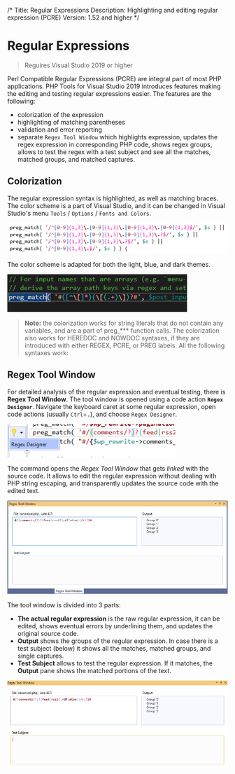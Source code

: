 /*
Title: Regular Expressions
Description: Highlighting and editing regular expression (PCRE)
Version: 1.52 and higher
*/

# Regular Expressions

> Reguires Visual Studio 2019 or higher

Perl Compatible Regular Expressions (PCRE) are integral part of most PHP applications. PHP Tools for Visual Studio 2019 introduces features making the editing and testing regular expressions easier. The features are the following:

- colorization of the expression
- highlighting of matching parentheses
- validation and error reporting
- separate `Regex Tool Window` which highlights expression, updates the regex expression in corresponding PHP code, shows regex groups, allows to test the regex with a test subject and see all the matches, matched groups, and matched captures.

## Colorization

The regular expression syntax is highlighted, as well as matching braces. The color scheme is a part of Visual Studio, and it can be changed in Visual Studio's menu `Tools` / `Options` / `Fonts and Colors`.

![pcre highlighting](imgs/preg_match_colorization.png)

The color scheme is adapted for both the light, blue, and dark themes.

![pcre brace matching](imgs/vs-regex-brace-match-dark.gif)

> **Note:** the colorization works for string literals that do not contain any variables, and are a part of preg_*** function calls. The colorization also works for HEREDOC and NOWDOC syntaxes, if they are introduced with either REGEX, PCRE, or PREG labels. All the following syntaxes work:

## Regex Tool Window

For detailed analysis of the regular expression and eventual testing, there is **Regex Tool Window**. The tool window is opened using a code action **`Regex Designer`**. Navigate the keyboard caret at some regular expression, open code actions (usually `Ctrl`+`.`), and choose `Regex Designer`.

![regex designer code action](imgs/pcre_regex_designer_action.png)

The command opens the *Regex Tool Window* that gets *linked* with the source code. It allows to edit the regular expression without dealing with PHP string escaping, and transparently updates the source code with the edited text.

![regex tool window](imgs/regex-tool-window.png)

The tool window is divided into 3 parts:

- **The actual regular expression** is the raw regular expression, it can be edited, shows eventual errors by underlining them, and updates the original source code.
- **Output** shows the groups of the regular expression. In case there is a test subject (below) it shows all the matches, matched groups, and single captures.
- **Test Subject** allows to test the regular expression. If it matches, the **Output** pane shows the matched portions of the text.

![regex test subject](imgs/vs-regex-test-subject.gif)